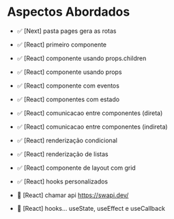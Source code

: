 # Aspectos Abordados

- ✅ [Next] pasta pages gera as rotas
- ✅ [React] primeiro componente
- ✅ [React] componente usando props.children
- ✅ [React] componente usando props
- ✅ [React] componente com eventos

- ✅ [React] componentes com estado
- ✅ [React] comunicacao entre componentes (direta)
- ✅ [React] comunicacao entre componentes (indireta)

- ✅ [React] renderização condicional
- ✅ [React] renderização de listas

- ✅ [React] componente de layout com grid
- ✅ [React] hooks personalizados
- 🔴 [React] chamar api https://swapi.dev/

- 🔴 [React] hooks... useState, useEffect e useCallback

